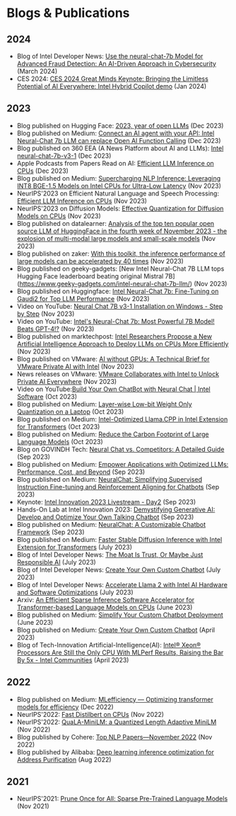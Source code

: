 Blogs & Publications
====================

## 2024
* Blog of Intel Developer News: [Use the neural-chat-7b Model for Advanced Fraud Detection: An AI-Driven Approach in Cybersecurity](https://www.intel.com/content/www/us/en/developer/articles/technical/bilics-approach-cybersecurity-using-neuralchat-7b.html) (March 2024)
* CES 2024: [CES 2024 Great Minds Keynote: Bringing the Limitless Potential of AI Everywhere: Intel Hybrid Copilot demo](https://youtu.be/70J3uO3eLZA?t=1348) (Jan 2024)


## 2023
* Blog published on Hugging Face: [2023, year of open LLMs](https://huggingface.co/blog/2023-in-llms) (Dec 2023)
* Blog published on Medium: [Connect an AI agent with your API: Intel Neural-Chat 7b LLM can replace Open AI Function Calling](https://medium.com/11tensors/connect-an-ai-agent-with-your-api-intel-neural-chat-7b-llm-can-replace-open-ai-function-calling-242d771e7c79) (Dec 2023)
* Blog published on 360 EEA (A News Platform about AI and LLMs): [Intel neural-chat-7b-v3-1](https://360eea.com/intel-neural-chat-7b-v3-1/) (Dec 2023)
* Apple Podcasts from Papers Read on AI: [Efficient LLM Inference on CPUs](https://podcasts.apple.com/us/podcast/efficient-llm-inference-on-cpus/id1577699357?i=1000637269932) (Dec 2023)
* Blog published on Medium: [Supercharging NLP Inference: Leveraging INT8 BGE-1.5 Models on Intel CPUs for Ultra-Low Latency](https://xthemadgenius.medium.com/supercharging-nlp-inference-leveraging-int8-bge-1-5-models-on-intel-cpus-for-ultra-low-latency-c685c4e3ae6c) (Nov 2023)
* NeurIPS'2023 on Efficient Natural Language and Speech Processing: [Efficient LLM Inference on CPUs](https://arxiv.org/abs/2311.00502) (Nov 2023)
* NeurIPS'2023 on Diffusion Models: [Effective Quantization for Diffusion Models on CPUs](https://arxiv.org/pdf/2311.16133.pdf) (Nov 2023)
* Blog published on datalearner: [Analysis of the top ten popular open source LLM of HuggingFace in the fourth week of November 2023 - the explosion of multi-modal large models and small-scale models](https://www.datalearner.com/blog/1051701014024122) (Nov 2023)
* Blog published on zaker: [With this toolkit, the inference performance of large models can be accelerated by 40 times](https://app.myzaker.com/news/article.php?pk=656857148e9f0961d70ac3d3) (Nov 2023)
* Blog published on geeky-gadgets: [New Intel Neural-Chat 7B LLM tops Hugging Face leaderboard beating original Mistral 7B] (https://www.geeky-gadgets.com/intel-neural-chat-7b-llm/) (Nov 2023)
* Blog published on Huggingface: [Intel Neural-Chat 7b: Fine-Tuning on Gaudi2 for Top LLM Performance](https://huggingface.co/blog/Andyrasika/neural-chat-intel) (Nov 2023)
* Video on YouTube: [Neural Chat 7B v3-1 Installation on Windows - Step by Step](https://www.youtube.com/watch?v=7_urstS-noU) (Nov 2023)
* Video on YouTube: [Intel's Neural-Chat 7b: Most Powerful 7B Model! Beats GPT-4!?](https://www.youtube.com/watch?v=bWhZ1u_1rlc) (Nov 2023)
* Blog published on marktechpost: [Intel Researchers Propose a New Artificial Intelligence Approach to Deploy LLMs on CPUs More Efficiently](https://www.marktechpost.com/2023/11/09/intel-researchers-propose-a-new-artificial-intelligence-approach-to-deploy-llms-on-cpus-more-efficiently) (Nov 2023)
* Blog published on VMware: [AI without GPUs: A Technical Brief for VMware Private AI with Intel](https://core.vmware.com/resource/ai-without-gpus-technical-brief-vmware-private-ai-intel#section6) (Nov 2023)
* News releases on VMware: [VMware Collaborates with Intel to Unlock Private AI Everywhere](https://news.vmware.com/releases/vmware-explore-2023-barcelona-intel-private-ai) (Nov 2023)
* Video on YouTube:[Build Your Own ChatBot with Neural Chat | Intel Software](https://www.youtube.com/watch?v=KWT6yKfu4n0) (Oct 2023)
* Blog published on Medium: [Layer-wise Low-bit Weight Only Quantization on a Laptop](https://medium.com/@NeuralCompressor/high-performance-low-bit-layer-wise-weight-only-quantization-on-a-laptop-712580899396) (Oct 2023)
* Blog published on Medium: [Intel-Optimized Llama.CPP in Intel Extension for Transformers](https://medium.com/@NeuralCompressor/llm-performance-of-intel-extension-for-transformers-f7d061556176) (Oct 2023)
* Blog published on Medium: [Reduce the Carbon Footprint of Large Language Models](https://medium.com/intel-analytics-software/reduce-large-language-model-carbon-footprint-with-intel-neural-compressor-and-intel-extension-for-dfadec3af76a) (Oct 2023)
* Blog on GOVINDH Tech: [Neural Chat vs. Competitors: A Detailed Guide](https://govindhtech.com/neural-chat-vs-competitors-a-detailed-guide/) (Sep 2023)
* Blog published on Medium: [Empower Applications with Optimized LLMs: Performance, Cost, and Beyond](https://medium.com/intel-tech/empower-applications-with-optimized-llms-performance-cost-and-beyond-59c6e79cceb4) (Sep 2023)
* Blog published on Medium: [NeuralChat: Simplifying Supervised Instruction Fine-tuning and Reinforcement Aligning for Chatbots](https://medium.com/@NeuralCompressor/neuralchat-simplifying-supervised-instruction-fine-tuning-and-reinforcement-aligning-for-chatbots-d034bca44f69) (Sep 2023)
* Keynote: [Intel Innovation 2023 Livestream - Day2](https://www.youtube.com/watch?v=RbKRELWP9y8&t=2954s) (Sep 2023)
* Hands-On Lab at Intel Innovation 2023: [Demystifying Generative AI: Develop and Optimize Your Own Talking Chatbot](./pubs/AI010_Demystifying%20Generative%20AI%20Build%20Your%20Own%20Talking%20Chatbot.pdf) (Sep 2023)
* Blog published on Medium: [NeuralChat: A Customizable Chatbot Framework](https://medium.com/intel-analytics-software/make-your-own-chatbot-within-a-few-minutes-with-neuralchat-a-customizable-chatbot-framework-139b4bdec8d1) (Sep 2023)
* Blog published on Medium: [Faster Stable Diffusion Inference with Intel Extension for Transformers](https://medium.com/intel-analytics-software/faster-stable-diffusion-inference-with-intel-extension-for-transformers-on-intel-platforms-7e0f563186b0) (July 2023)
* Blog of Intel Developer News: [The Moat Is Trust, Or Maybe Just Responsible AI](https://www.intel.com/content/www/us/en/developer/articles/technical/moat-is-trust-minimizing-risks-generative-ai.html) (July 2023)
* Blog of Intel Developer News: [Create Your Own Custom Chatbot](https://www.intel.com/content/www/us/en/developer/articles/technical/train-large-language-models-create-custom-chatbot.html) (July 2023)
* Blog of Intel Developer News: [Accelerate Llama 2 with Intel AI Hardware and Software Optimizations](https://www.intel.com/content/www/us/en/developer/articles/news/llama2.html) (July 2023)
* Arxiv: [An Efficient Sparse Inference Software Accelerator for Transformer-based Language Models on CPUs](https://arxiv.org/abs/2306.16601) (June 2023)
* Blog published on Medium: [Simplify Your Custom Chatbot Deployment](https://medium.com/intel-analytics-software/simplify-your-custom-chatbot-deployment-on-intel-platforms-c8a911d906cf) (June 2023)
* Blog published on Medium: [Create Your Own Custom Chatbot](https://medium.com/intel-analytics-software/create-your-own-chatbot-on-cpus-b8d186cfefb2) (April 2023)
* Blog of Tech-Innovation Artificial-Intelligence(AI): [Intel® Xeon® Processors Are Still the Only CPU With MLPerf Results, Raising the Bar By 5x - Intel Communities](https://community.intel.com/t5/Blogs/Tech-Innovation/Artificial-Intelligence-AI/Intel-Xeon-Processors-Are-Still-the-Only-CPU-With-MLPerf-Results/post/1472750) (April 2023)

## 2022
* Blog published on Medium: [MLefficiency — Optimizing transformer models for efficiency](https://medium.com/@kawapanion/mlefficiency-optimizing-transformer-models-for-efficiency-a9e230cff051) (Dec 2022)
* NeurIPS'2022: [Fast Distilbert on CPUs](https://arxiv.org/abs/2211.07715) (Nov 2022)
* NeurIPS'2022: [QuaLA-MiniLM: a Quantized Length Adaptive MiniLM](https://arxiv.org/abs/2210.17114) (Nov 2022)
* Blog published by Cohere: [Top NLP Papers—November 2022](https://txt.cohere.ai/top-nlp-papers-november-2022/) (Nov 2022)
* Blog published by Alibaba: [Deep learning inference optimization for Address Purification](https://zhuanlan.zhihu.com/p/552484413) (Aug 2022)

## 2021
* NeurIPS'2021: [Prune Once for All: Sparse Pre-Trained Language Models](https://arxiv.org/abs/2111.05754) (Nov 2021)
